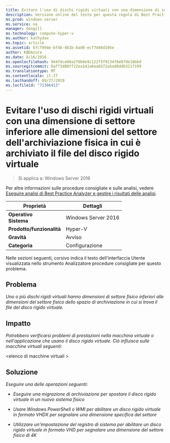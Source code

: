 ```yaml
---
title: Evitare l'uso di dischi rigidi virtuali con una dimensione di settore inferiore alle dimensioni del settore dell'archiviazione fisica in cui è archiviato il file del disco rigido virtuale
description: Versione online del testo per questa regola di Best Practices Analyzer.
ms.prod: windows-server
ms.service: na
manager: dongill
ms.technology: compute-hyper-v
ms.author: kathydav
ms.topic: article
ms.assetid: b7cf994e-bf4b-4b1b-bad6-ecf7d46d105e
author: KBDAzure
ms.date: 8/16/2016
ms.openlocfilehash: 944fdce68a2f0b8e9c122f5f9134f0e07de18bbd
ms.sourcegitcommit: 6aff3d88ff22ea141a6ea6572a5ad8dd6321f199
ms.translationtype: MT
ms.contentlocale: it-IT
ms.lasthandoff: 09/27/2019
ms.locfileid: "71366413"
---
```

# <a name="avoid-using-virtual-hard-disks-with-a-sector-size-less-than-the-sector-size-of-the-physical-storage-that-stores-the-virtual-hard-disk-file"></a>Evitare l'uso di dischi rigidi virtuali con una dimensione di settore inferiore alle dimensioni del settore dell'archiviazione fisica in cui è archiviato il file del disco rigido virtuale

>Si applica a: Windows Server 2016

Per altre informazioni sulle procedure consigliate e sulle analisi, vedere [Eseguire analisi di Best Practice Analyzer e gestire i risultati delle analisi](https://go.microsoft.com/fwlink/p/?LinkID=223177).  
  
|Proprietà|Dettagli|  
|-|-|  
|**Operativo** <br />**Sistema**|Windows Server 2016|  
|**Prodotto/funzionalità**|Hyper-V|  
|**Gravità**|Avviso|  
|**Categoria**|Configurazione|  
  
Nelle sezioni seguenti, corsivo indica il testo dell'interfaccia Utente visualizzata nello strumento Analizzatore procedure consigliate per questo problema.  
  
## <a name="issue"></a>**Problema**  
*Uno o più dischi rigidi virtuali hanno dimensioni di settore fisico inferiori alle dimensioni del settore fisico dello spazio di archiviazione in cui si trova il file del disco rigido virtuale.*  
  
## <a name="impact"></a>**Impatto**  
*Potrebbero verificarsi problemi di prestazioni nella macchina virtuale o nell'applicazione che usano il disco rigido virtuale. Ciò influisca sulle macchine virtuali seguenti:*  
  
\<elenco di macchine virtuali >  
  
## <a name="resolution"></a>**Soluzione**  
*Eseguire una delle operazioni seguenti:*  
  
-   *Eseguire una migrazione di archiviazione per spostare il disco rigido virtuale in un nuovo sistema fisico*  
  
-   *Usare Windows PowerShell o WMI per abilitare un disco rigido virtuale in formato VHDX per segnalare una dimensione specifica del settore*  
  
-   *Utilizzare un'impostazione del registro di sistema per abilitare un disco rigido virtuale in formato VHD per segnalare una dimensione del settore fisico di 4K*  
  


